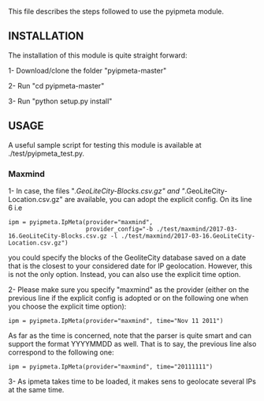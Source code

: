 This file describes the steps followed to use the pyipmeta module.

## INSTALLATION
The installation of this module is quite straight forward: 

1- Download/clone the folder "pyipmeta-master"

2- Run "cd pyipmeta-master"

3- Run "python setup.py install"



## USAGE
A useful sample script for testing this module is available at ./test/pyipmeta_test.py.

### Maxmind
1- In case, the files "*.GeoLiteCity-Blocks.csv.gz" and "*.GeoLiteCity-Location.csv.gz" are available, you can adopt the explicit config.  On its line 6 i.e 
```
ipm = pyipmeta.IpMeta(provider="maxmind",
                      provider_config="-b ./test/maxmind/2017-03-16.GeoLiteCity-Blocks.csv.gz -l ./test/maxmind/2017-03-16.GeoLiteCity-Location.csv.gz")
```
you could specify the blocks of the GeoliteCity database saved on a date that is the closest to your considered date for IP geolocation.
However, this is not the only option. Instead, you can also use the explicit time option.
                      
2- Please make sure you specify "maxmind" as the provider (either on the previous line if the explicit config is adopted or on the following one when you choose the explicit time option):

```ipm = pyipmeta.IpMeta(provider="maxmind", time="Nov 11 2011")```

As far as the time is concerned, note that the parser is quite smart and can support the format YYYYMMDD as well. That is to say, the previous line also correspond to the following one:

```ipm = pyipmeta.IpMeta(provider="maxmind", time="20111111")```

3- As ipmeta takes time to be loaded, it makes sens to geolocate several IPs at the same time. 





